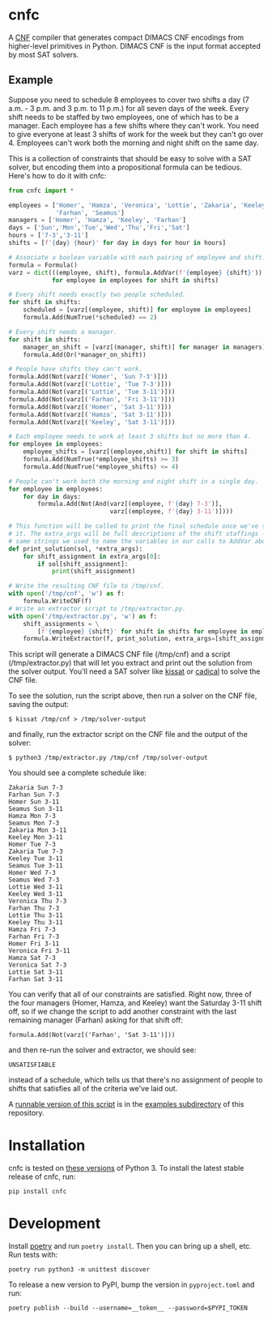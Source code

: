 # cnfc

A [CNF](https://en.wikipedia.org/wiki/Conjunctive_normal_form) compiler that generates
compact DIMACS CNF encodings from higher-level primitives in Python. DIMACS CNF is
the input format accepted by most SAT solvers.

## Example

Suppose you need to schedule 8 employees to cover two shifts a day (7 a.m. - 3 p.m. and
3 p.m. to 11 p.m.) for all seven days of the week. Every shift needs to be staffed
by two employees, one of which has to be a manager. Each employee has a few shifts where
they can't work. You need to give everyone at least 3 shifts of
work for the week but they can't go over 4. Employees can't work both the morning and
night shift on the same day.

This is a collection of constraints that should be easy to solve with a SAT solver, but
encoding them into a propositional formula can be tedious. Here's how to do it with cnfc:

```python
from cnfc import *

employees = ['Homer', 'Hamza', 'Veronica', 'Lottie', 'Zakaria', 'Keeley',
             'Farhan', 'Seamus']
managers = ['Homer', 'Hamza', 'Keeley', 'Farhan']
days = ['Sun','Mon','Tue','Wed','Thu','Fri','Sat']
hours = ['7-3','3-11']
shifts = [f'{day} {hour}' for day in days for hour in hours]

# Associate a boolean variable with each pairing of employee and shift.
formula = Formula()
varz = dict(((employee, shift), formula.AddVar(f'{employee} {shift}'))
            for employee in employees for shift in shifts)

# Every shift needs exactly two people scheduled.
for shift in shifts:
    scheduled = [varz[(employee, shift)] for employee in employees]
    formula.Add(NumTrue(*scheduled) == 2)

# Every shift needs a manager.
for shift in shifts:
    manager_on_shift = [varz[(manager, shift)] for manager in managers]
    formula.Add(Or(*manager_on_shift))

# People have shifts they can't work.
formula.Add(Not(varz[('Homer', 'Sun 7-3')]))
formula.Add(Not(varz[('Lottie', 'Tue 7-3')]))
formula.Add(Not(varz[('Lottie', 'Tue 3-11')]))
formula.Add(Not(varz[('Farhan', 'Fri 3-11')]))
formula.Add(Not(varz[('Homer', 'Sat 3-11')]))
formula.Add(Not(varz[('Hamza', 'Sat 3-11')]))
formula.Add(Not(varz[('Keeley', 'Sat 3-11')]))

# Each employee needs to work at least 3 shifts but no more than 4.
for employee in employees:
    employee_shifts = [varz[(employee,shift)] for shift in shifts]
    formula.Add(NumTrue(*employee_shifts) >= 3)
    formula.Add(NumTrue(*employee_shifts) <= 4)

# People can't work both the morning and night shift in a single day.
for employee in employees:
    for day in days:
        formula.Add(Not(And(varz[(employee, f'{day} 7-3')],
                            varz[(employee, f'{day} 3-11')])))

# This function will be called to print the final schedule once we've solved for
# it. The extra_args will be full descriptions of the shift staffings -- the
# same strings we used to name the variables in our calls to AddVar above.
def print_solution(sol, *extra_args):
    for shift_assignment in extra_args[0]:
        if sol[shift_assignment]:
            print(shift_assignment)

# Write the resulting CNF file to /tmp/cnf.
with open('/tmp/cnf', 'w') as f:
    formula.WriteCNF(f)
# Write an extractor script to /tmp/extractor.py.
with open('/tmp/extractor.py', 'w') as f:
    shift_assignments = \
        [f'{employee} {shift}' for shift in shifts for employee in employees]
    formula.WriteExtractor(f, print_solution, extra_args=[shift_assignments])
```

This script will generate a DIMACS CNF file (/tmp/cnf) and a script (/tmp/extractor.py) that will
let you extract and print out the solution from the solver output. You'll need a SAT solver like
[kissat](https://github.com/arminbiere/kissat) or [cadical](https://github.com/arminbiere/cadical)
to solve the CNF file.

To see the solution, run the script above, then run a solver on the CNF file, saving the output:

```
$ kissat /tmp/cnf > /tmp/solver-output
```

and finally, run the extractor script on the CNF file and the output of the solver:

```
$ python3 /tmp/extractor.py /tmp/cnf /tmp/solver-output
```

You should see a complete schedule like:

```
Zakaria Sun 7-3
Farhan Sun 7-3
Homer Sun 3-11
Seamus Sun 3-11
Hamza Mon 7-3
Seamus Mon 7-3
Zakaria Mon 3-11
Keeley Mon 3-11
Homer Tue 7-3
Zakaria Tue 7-3
Keeley Tue 3-11
Seamus Tue 3-11
Homer Wed 7-3
Seamus Wed 7-3
Lottie Wed 3-11
Keeley Wed 3-11
Veronica Thu 7-3
Farhan Thu 7-3
Lottie Thu 3-11
Keeley Thu 3-11
Hamza Fri 7-3
Farhan Fri 7-3
Homer Fri 3-11
Veronica Fri 3-11
Hamza Sat 7-3
Veronica Sat 7-3
Lottie Sat 3-11
Farhan Sat 3-11
```

You can verify that all of our constraints are satisfied. Right now, three of the four managers (Homer, Hamza, and Keeley)
want the Saturday 3-11 shift off, so if we change the script to add another constraint with the last remaining manager
(Farhan) asking for that shift off:

```
formula.Add(Not(varz[('Farhan', 'Sat 3-11')]))
```

and then re-run the solver and extractor, we should see:

```
UNSATISFIABLE
```

instead of a schedule, which tells us that there's no assignment of people to shifts that satisfies all of the criteria we've laid out.

A [runnable version of this script](examples/scheduling) is in the [examples subdirectory](examples) of this repository.

Installation
============

cnfc is tested on [these versions](https://github.com/aaw/cnfc/blob/master/.github/workflows/python-package.yml#L19) of Python 3. To install
the latest stable release of cnfc, run:

```
pip install cnfc
```

Development
===========

Install [poetry](https://python-poetry.org/docs/#installation) and run `poetry install`. Then you can bring up a shell, etc. Run tests with:

```
poetry run python3 -m unittest discover
```

To release a new version to PyPI, bump the version in `pyproject.toml` and run:

```
poetry publish --build --username=__token__ --password=$PYPI_TOKEN
```